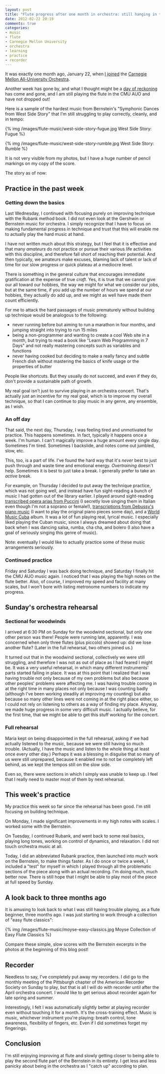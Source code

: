 ```yaml
---
layout: post
title: "Flute progress after one month in orchestra: still hanging in there"
date: 2012-02-22 20:19
comments: true
categories:
- music
- flute
- Carnegie Mellon University
- orchestra
- learning
- practice
- recorder
---
```

It was exactly one month ago, January 22, when [I joined](/blog/2012/02/01/joining-an-orchestra-learning-in-the-face-of-terror/) the [Carnegie Mellon All-University Orchestra](http://www.andrew.cmu.edu/user/auo/).

Another week has gone by, and what I thought might be a [day of reckoning](/blog/2012/02/14/flute-progress-report-day-of-reckoning-approaches/) has come and gone, and I am still playing the flute in the CMU AUO and have not dropped out!

Here is a sample of the hardest music from Bernstein's "Symphonic Dances from West Side Story" that I'm still struggling to play correctly, cleanly, and in tempo:

{% img /images/flute-music/west-side-story-fugue.jpg West Side Story: Fugue %}

{% img /images/flute-music/west-side-story-rumble.jpg West Side Story: Rumble %}

It is not very visible from my photos, but I have a huge number of pencil markings on my copy of the score.

The story as of now:

<!--more-->

## Practice in the past week

### Getting down the basics

Last Wednesday, I continued with focusing purely on improving technique with the Rubank method book. I did not even look at the Gershwin or Bernstein music for orchestra. I simply recognize that I have to focus on making fundamental progress in technique and trust that this will enable me to actually play the hard music at hand.

I have not written much about this strategy, but I feel that it is effective and that many *amateurs* do not practice or pursue their various life activities with this discipline, and therefore fall short of reaching their potential. And then typically, we amateurs make excuses, blaming lack of talent or lack of time for our slow progress or quick plateau at a mediocre level.

There is something in the general culture that encourages immediate gratification at the expense of true *craft*. Yes, it is true that we cannot give our all toward our hobbies, the way we might for what we consider our jobs, but at the same time, if you add up the number of hours we spend at our hobbies, they actually do add up, and we might as well have made them count efficiently.

For me to attack the hard passages of music prematurely without building up technique would be analogous to the following:

- never running before but aiming to run a marathon in four months, and jumping straight into trying to run 15 miles
- being a non-programmer and wanting to create a cool Web site in a month, but trying to read a book like "Learn Web Programming in 7 Days" and not really mastering concepts such as variables and functions
- never having cooked but deciding to make a really fancy and subtle French dish without mastering the basics of knife usage or the properties of butter

People like shortcuts. But they usually do not succeed, and even if they do, don't provide a sustainable path of growth.

My real goal isn't just to survive playing in an orchestra concert. That's actually just an incentive for my real goal, which is to improve my overall technique, so that I can continue to play music in any genre, any ensemble, as I wish.

### An off day

That said, the next day, Thursday, I was feeling tired and unmotivated for practice. This happens sometimes. In fact, typically it happens once a week. I'm human. I can't magically improve a huge amount every single day. Sometimes I'm tired. Sometimes I backslide, and notes come out jumbled, slow, etc.

This, too, is a part of life. I've found the hard way that it's *never* best to just push through and waste time and emotional energy. *Overtraining* doesn't help. Sometimes it is best to just take a break. I generally prefer to take an *active* break.

For example, on Thursday I decided to put away the technique practice, which was not going well, and instead have fun sight-reading a bunch of music I had gotten out of the library earlier. I played around sight-reading [transcribed opera arias from Puccini](http://www.amazon.com/Play-Puccini-Arias-Transcribed-Flute/dp/0634046209/) (I secretly love singing them in Italian even though I'm not a soprano or female!), [transcriptions from Debussy's piano music](http://www.amazon.com/Debussy-Album-Flute-Piano/dp/9043129712/) (I want to play the original piano pieces some day), and a [World Music Cuba](http://www.amazon.com/World-Music-Cuba-Flute-play-along/dp/3702465804) album. It was a lot of fun playing real, lyrical music. I especially liked playing the Cuban music, since I always dreamed about doing that back when I was dancing salsa, rumba, cha cha, and bolero (I also have a goal of seriously singing this genre of music).

Note: eventually I would like to actually practice some of these music arrangements seriously.

### Continued practice

Friday and Saturday I was back doing technique, and Saturday I finally hit the CMU AUO music again. I noticed that I was playing the high notes on the flute better. Also, of course, I improved my speed and facility at many scales, but I won't bore with listing metronome numbers to indicate my progress.

## Sunday's orchestra rehearsal

### Sectional for woodwinds

I arrived at 6:30 PM on Sunday for the woodwind sectional, but only one other person was there! People were running late, apparently. I was concerned when only three flutes (plus piccolo) showed up: did we lose another flute? (Later in the full rehearsal, two others joined us.)

It turned out that in the woodwind sectional, collectively we were still struggling, and therefore I was not as out of place as I had feared I might be. It was a very useful rehearsal, in which many different instruments' parts started falling in place. It was at this point that I realized that I was having trouble not only because of my own problems but also because other peoples' problems were affecting me. I was having trouble coming in at the right time in many places not only because I was counting badly (although I've been working steadily at improving my counting) but also because so many other lines were not coming in at the right place either, so I could not rely on listening to others as a way of finding my place. Anyway, we made huge progress in some very difficult music. I actually believe, for the first time, that we might be able to get this stuff working for the concert.

### Full rehearsal

Maria kept on being disappointed in the full rehearsal, asking if we had actually listened to the music, because we were still having so much trouble. (Actually, I have the music and listen to the whole thing at least once every other day.) Perhaps it was a blessing in disguise that so many of us were still unprepared, because it enabled me to not be completely left behind, as we kept the tempos still on the slow side.

Even so, there were sections in which I simply was unable to keep up. I feel that I really need to master most of them by next rehearsal.

## This week's practice

My practice this week so far since the rehearsal has been good. I'm still focusing on building technique.

On Monday, I made significant improvements in my high notes with scales. I worked some with the Bernstein.

On Tuesday, I continued Rubank, and went back to some real basics, playing long tones, working on control of dynamics, and relaxation. I did not touch orchestra music at all.

Today, I did an abbreviated Rubank practice, then launched into much work on the Bernstein, to make things faster. As I do once or twice a week, I included a "test" for myself in which I played through all the problematic sections of the piece along with an actual recording. I'm doing much, much better now. There is still hope that I might be able to play most of the piece at full speed by Sunday.

## A look back to three months ago

It is amusing to look back to what I was still having trouble playing, as a flute beginner, three months ago. I was just starting to work through a collection of "easy flute classics":

{% img /images/flute-music/moyse-easy-classics.jpg Moyse Collection of Easy Flute Classics %}

Compare these simple, slow scores with the Bernstein excerpts in the photos at the beginning of this blog post!

## Recorder

Needless to say, I've completely put away my recorders. I did go to the monthly meeting of the Pittsburgh chapter of the American Recorder Society on Sunday to play, but that is all I will do with recorder until after the April orchestra concert. I would like to get serious about recorder again for late spring and summer.

Interestingly, I felt I was automatically slightly better at playing recorder even without touching it for a month. It's the cross-training effect. Music is music, whichever instrument you're playing: breath control, tone awareness, flexibility of fingers, etc. Even if I did sometimes forget my fingerings.

## Conclusion

I'm still enjoying improving at flute and slowly getting closer to being able to play the second flute part of the Bernstein in its entirety. I get less and less panicky about being in the orchestra as I "catch up" according to plan.
